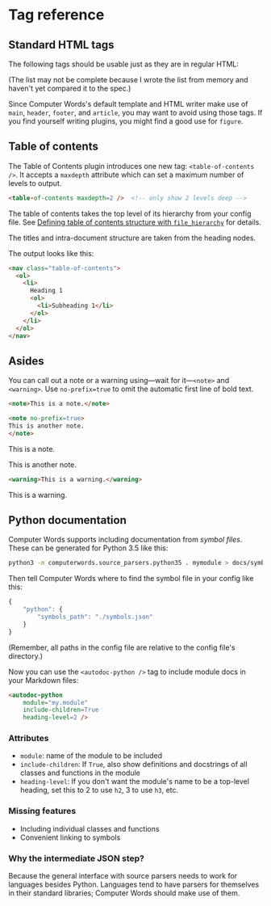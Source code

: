 # Tag reference

## Standard HTML tags

The following tags should be usable just as they are in regular HTML:

<html-enumerate-all-tags />

(The list may not be complete because I wrote the list from memory and haven't
yet compared it to the spec.)

Since Computer Words's default template and HTML writer make use of
`main`, `header`, `footer`, and `article`, you may want to avoid using those
tags. If you find yourself writing plugins, you might find a good use for
`figure`.

## Table of contents

The Table of Contents plugin introduces one new tag: `<table-of-contents />`.
It accepts a `maxdepth` attribute which can set a maximum number of levels
to output.

```html
<table-of-contents maxdepth=2 />  <!-- only show 2 levels deep -->
```

The table of contents takes the top level of its hierarchy from your config
file. See
[Defining table of contents structure with `file_hierarchy`](configuration.html#Defining-table-of-contents-structure-with-file_hierarchy)
for details.

The titles and intra-document structure are taken from the heading nodes.

The output looks like this:

```html
<nav class="table-of-contents">
  <ol>
    <li>
      Heading 1
      <ol>
        <li>Subheading 1</li>
      </ol>
    </li>
  </ol>
</nav>
```

## Asides

You can call out a note or a warning using—wait for it—`<note>` and
`<warning>`. Use `no-prefix=true` to omit the automatic first line of bold
text.

```md
<note>This is a note.</note>

<note no-prefix=true>
This is another note.
</note>
```

<note>This is a note.</note>

<note no-prefix=true>
This is another note.
</note>

```md
<warning>This is a warning.</warning>
```

<warning>This is a warning.</warning>

## Python documentation

Computer Words supports including documentation from *symbol files*. These
can be generated for Python 3.5 like this:

```sh
python3 -m computerwords.source_parsers.python35 . mymodule > docs/symbols.json
```

Then tell Computer Words where to find the symbol file in your config like
this:

```js
{
    "python": {
        "symbols_path": "./symbols.json"
    }
}
```

(Remember, all paths in the config file are relative to the config file's
directory.)

Now you can use the `<autodoc-python />` tag to include module docs in your
Markdown files:

```html
<autodoc-python 
    module="my.module"
    include-children=True
    heading-level=2 />
```

### Attributes

* `module`: name of the module to be included
* `include-children`: If `True`, also show definitions and docstrings of all
  classes and functions in the module
* `heading-level`: If you don't want the module's name to be a top-level
  heading, set this to 2 to use `h2`, 3 to use `h3`, etc.

### Missing features

* Including individual classes and functions
* Convenient linking to symbols

### Why the intermediate JSON step?

Because the general interface with source parsers needs to work for languages
besides Python. Languages tend to have parsers for themselves in their standard
libraries; Computer Words should make use of them.
